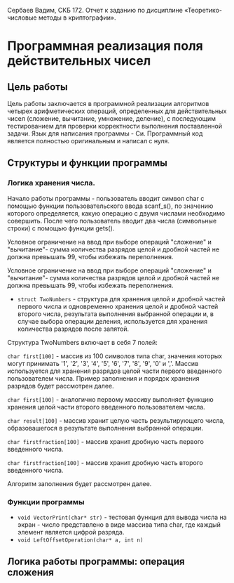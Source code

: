 Сербаев Вадим, СКБ 172. Отчет к заданию по дисциплине «Теоретико-числовые методы в криптографии».

# Программная реализация поля действительных чисел

## Цель работы

Цель работы заключается в программной реализации алгоритмов четырех арифметических операций, определенных для действительных чисел (сложение, вычитание, умножение, деление), с последующим тестированием для проверки корректности выполнения поставленной задачи. Язык для написания программы - Cи.
Программный код является полностью оригинальным и написал с нуля.


## Структуры и функции программы

### Логика хранения числа.

Начало работы программы - пользователь вводит символ char с помощью функции пользовательского ввода scanf_s(), по значению которого определяется, какую операцию с двумя числами необходимо совершить. После чего пользователь вводит два числа (символьные строки) с помощью функции gets(). 

Условное ограничение на ввод при выборе операций "сложение" и "вычитание"- сумма количества разрядов целой и дробной частей не должна превышать 99, чтобы избежать переполнения.

Условное ограничение на ввод при выборе операций "сложение" и "вычитание"- сумма количества разрядов целой и дробной частей не должна превышать 99, чтобы избежать переполнения.


- ``` struct TwoNumbers ``` - структура для хранения целой и дробной частей первого числа и одновременно хранения целой и дробной частей второго числа, результата выполнения выбранной операции и, в случае выбора операции деления, используется для хранения количества разрядов после запятой.

Структура TwoNumbers включает в себя 7 полей:

``` char first[100] ``` - массив из 100 символов типа char, значения которых могут принимать '1', '2', '3', '4', '5', '6', '7', '8', '9', '0' и ','. Массив используется для хранения разрядов целой части первого введенного пользователем числа. Пример заполнения и порядок хранения разрядов будет рассмотрен далее.

``` char first[100] ``` - аналогично первому массиву выполняет функцию хранения целой части второго введенного пользователем числа.

``` char result[100] ``` - массив хранит целую часть результирующего числа, образовашегося в результате выполнения выбранной операции.

``` char firstfraction[100] ``` - массив хранит дробную часть первого введенного числа.

``` char firstfraction[100] ``` - массив хранит дробную часть второго введенного числа.


Алгоритм заполнения будет рассмотрен далее.

### Функции программы

- ``` void VectorPrint(char* str) ``` - тестовая функция для вывода числа на экран - число представлено в виде массива типа char, где каждый элемент является цифрой разряда.
- ``` void LeftOffsetOperation(char* a, int n) ```

## Логика работы программы: операция сложения
